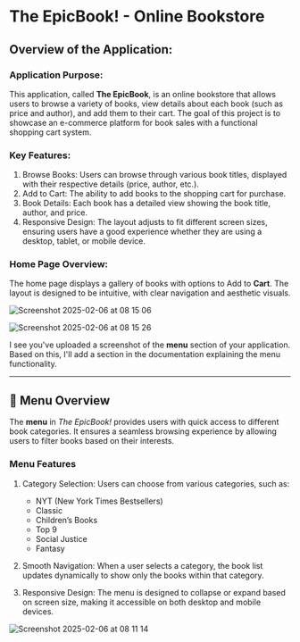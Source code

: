 # The EpicBook! - Online Bookstore

## Overview of the Application:

### Application Purpose:
This application, called **The EpicBook**, is an online bookstore that allows users to browse a variety of books, view details about each book (such as price and author), and add them to their cart. The goal of this project is to showcase an e-commerce platform for book sales with a functional shopping cart system.

### Key Features:
1. Browse Books: Users can browse through various book titles, displayed with their respective details (price, author, etc.).
2. Add to Cart: The ability to add books to the shopping cart for purchase.
3. Book Details: Each book has a detailed view showing the book title, author, and price.
4. Responsive Design: The layout adjusts to fit different screen sizes, ensuring users have a good experience whether they are using a desktop, tablet, or mobile device.

### Home Page Overview:
The home page displays a gallery of books with options to Add to **Cart**. The layout is designed to be intuitive, with clear navigation and aesthetic visuals.

![Screenshot 2025-02-06 at 08 15 06](https://github.com/user-attachments/assets/78feaeb5-d356-4f53-a1c6-76c153d71c2b)

![Screenshot 2025-02-06 at 08 15 26](https://github.com/user-attachments/assets/15910ea2-e578-4def-9185-8f9bcacffc7c)

I see you've uploaded a screenshot of the **menu** section of your application. Based on this, I'll add a section in the documentation explaining the menu functionality.

---

## 📌 Menu Overview
The **menu** in *The EpicBook!* provides users with quick access to different book categories. It ensures a seamless browsing experience by allowing users to filter books based on their interests.

### Menu Features
1. Category Selection: Users can choose from various categories, such as:
   - NYT (New York Times Bestsellers)
   - Classic
   - Children’s Books
   - Top 9
   - Social Justice
   - Fantasy

2. Smooth Navigation: When a user selects a category, the book list updates dynamically to show only the books within that category.

3. Responsive Design: The menu is designed to collapse or expand based on screen size, making it accessible on both desktop and mobile devices.

![Screenshot 2025-02-06 at 08 11 14](https://github.com/user-attachments/assets/d1ebbf52-adc2-46d4-918b-bf17b028fa76)

